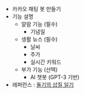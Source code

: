 - 카카오 채팅 봇 만들기 
- 기능 설명 
  - 알람 기능 (필수)
    - 기념일
  - 생활 뉴스 (필수)
    - 날씨
    - 주가
    - 실시간 키워드
   - 부가 기능 (선택)
     - AI 챗봇 (GPT-3 기반)
- 레퍼런스 : [둘기의 삽질 일기](!https://dulki.tistory.com/category/%EA%B0%9C%EB%B0%9C/%EC%B9%B4%EC%B9%B4%EC%98%A4%ED%86%A1%20%EB%B4%87)  